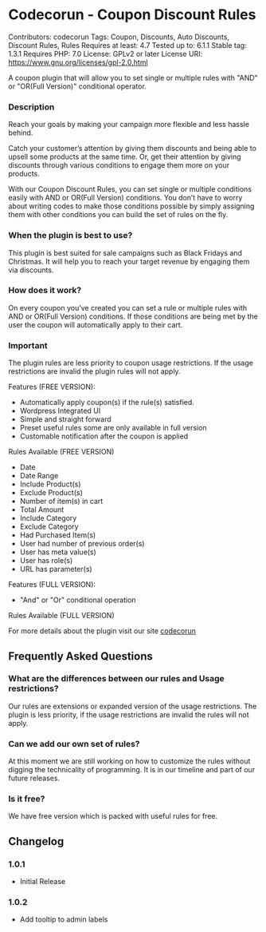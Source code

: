 # Codecorun - Coupon Discount Rules
Contributors: codecorun
Tags: Coupon, Discounts, Auto Discounts, Discount Rules, Rules
Requires at least: 4.7
Tested up to: 6.1.1
Stable tag: 1.3.1
Requires PHP: 7.0
License: GPLv2 or later
License URI: https://www.gnu.org/licenses/gpl-2.0.html

A coupon plugin that will allow you to set single or multiple rules with "AND" or "OR(Full Version)" conditional operator.

### Description
Reach your goals by making your campaign more flexible and less hassle behind.

Catch your customer’s attention by giving them discounts and being able to upsell some products at the same time. Or, get their attention by giving discounts through various conditions to engage them more on your products.

With our Coupon Discount Rules, you can set single or multiple conditions easily with AND or OR(Full Version) conditions. You don’t have to worry about writing codes to make those conditions possible by simply assigning them with other conditions you can build the set of rules on the fly.

### When the plugin is best to use?
This plugin is best suited for sale campaigns such as Black Fridays and Christmas. It will help you to reach your target revenue by engaging them via discounts.

### How does it work?
On every coupon you’ve created you can set a rule or multiple rules with AND or OR(Full Version) conditions. If those conditions are being met by the user the coupon will automatically apply to their cart.

### Important
The plugin rules are less priority to coupon usage restrictions. If the usage restrictions are invalid the plugin rules will not apply.

Features (FREE VERSION):

* Automatically apply coupon(s) if the rule(s) satisfied.
* Wordpress Integrated UI
* Simple and straight forward
* Preset useful rules some are only available in full version
* Customable notification after the coupon is applied

Rules Available (FREE VERSION)


* Date		
* Date Range		
* Include Product(s)		
* Exclude Product(s)		
* Number of item(s) in cart		
* Total Amount
* Include Category		
* Exclude Category		
* Had Purchased Item(s)		
* User had number of previous order(s)		
* User has meta value(s)		
* User has role(s)		
* URL has parameter(s)

Features (FULL VERSION):

* "And" or "Or" conditional operation

Rules Available (FULL VERSION)


For more details about the plugin visit our site [codecorun](https://codecorun.com/ "Codecorun Coupon Discount Rules")

## Frequently Asked Questions

### What are the differences between our rules and Usage restrictions?

Our rules are extensions or expanded version of the usage restrictions. The plugin is less priority, if the usage restrictions are invalid the rules will not apply.

### Can we add our own set of rules?

At this moment we are still working on how to customize the rules without digging the technicality of programming. It is in our timeline and part of our future releases.

### Is it free?

We have free version which is packed with useful rules for free.

## Changelog

### 1.0.1
* Initial Release

### 1.0.2
* Add tooltip to admin labels